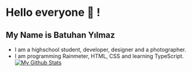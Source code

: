 # Hello everyone 👋 ! 
## My Name is Batuhan Yılmaz
- I am a highschool student, developer, designer and a photographer.
- I am programming Rainmeter, HTML, CSS and learning TypeScript.
[![My Github Stats](https://github-readme-stats.vercel.app/api?username=yilmazbatuhanys)](https://github.com/anuraghazra/github-readme-stats)
